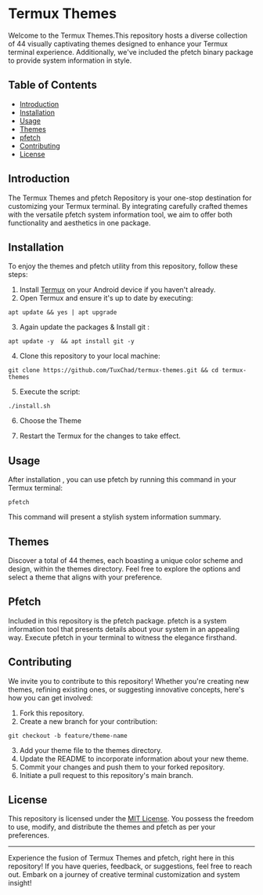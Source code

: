 # Termux Themes

Welcome to the Termux Themes.This repository hosts a diverse collection of 44 visually captivating themes designed to enhance your Termux terminal experience. Additionally, we've included the pfetch binary package to provide system information in style.

## Table of Contents

- [Introduction](#introduction)
- [Installation](#installation)
- [Usage](#usage)
- [Themes](#themes)
- [pfetch](#pfetch)
- [Contributing](#contributing)
- [License](#license)

## Introduction

The Termux Themes and pfetch Repository is your one-stop destination for customizing your Termux terminal. By integrating carefully crafted themes with the versatile pfetch system information tool, we aim to offer both functionality and aesthetics in one package.

## Installation

To enjoy the themes and pfetch utility from this repository, follow these steps:

1. Install [Termux](https://f-droid.org/en/packages/com.termux/) on your Android device if you haven't already.
2. Open Termux and ensure it's up to date by executing:

```
apt update && yes | apt upgrade 
```

3. Again update the packages & Install git :
```
apt update -y  && apt install git -y
```

4. Clone this repository to your local machine:
```
git clone https://github.com/TuxChad/termux-themes.git && cd termux-themes
```

5. Execute the script:
```
./install.sh
```
6. Choose the Theme

7. Restart the Termux for the changes to take effect.

## Usage

After installation , you can use pfetch by running this command in your Termux terminal:
```
pfetch 
```

This command will present a stylish system information summary.

## Themes

Discover a total of 44 themes, each boasting a unique color scheme and design, within the themes directory. Feel free to explore the options and select a theme that aligns with your preference.

## Pfetch

Included in this repository is the pfetch package. pfetch is a system information tool that presents details about your system in an appealing way. Execute pfetch in your terminal to witness the elegance firsthand.

## Contributing

We invite you to contribute to this repository! Whether you're creating new themes, refining existing ones, or suggesting innovative concepts, here's how you can get involved:

1. Fork this repository.
2. Create a new branch for your contribution:
```
git checkout -b feature/theme-name
```
3. Add your theme file to the themes directory.
4. Update the README to incorporate information about your new theme.
5. Commit your changes and push them to your forked repository.
6. Initiate a pull request to this repository's main branch.

## License

This repository is licensed under the [MIT License](LICENSE). You possess the freedom to use, modify, and distribute the themes and pfetch as per your preferences.

---

Experience the fusion of Termux Themes and pfetch, right here in this repository! If you have queries, feedback, or suggestions, feel free to reach out. Embark on a journey of creative terminal customization and system insight!
